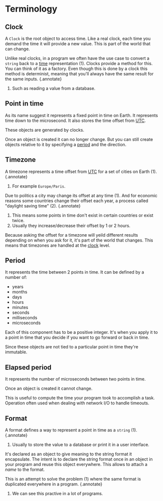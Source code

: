 # Terminology

## Clock

A `Clock` is the root object to access time. Like a real clock, each time you demand the time it will provide a new value. This is part of the world that can change.

Unlike real clocks, in a program we often have the use case to convert a `string` back to a [time](#point-in-time) representation (1). Clocks provide a method for this. You can think of it as a factory. Even though this is done by a clock this method is determinist, meaning that you'll always have the same result for the same inputs.
{.annotate}

1. Such as reading a value from a database.

## Point in time

As its name suggest it represents a fixed point in time on Earth. It represents time down to the microsecond. It also stores the time offset from [UTC](https://en.wikipedia.org/wiki/UTC%2B00:00).

These objects are generated by clocks.

Once an object is created it can no longer change. But you can still create objects relative to it by specifying a [period](#period) and the direction.

## Timezone

A timezone represents a time offset from [UTC](https://en.wikipedia.org/wiki/UTC%2B00:00) for a set of cities on Earth (1).
{.annotate}

1. For example `Europe/Paris`.

Due to politics a city may change its offset at any time (1). And for economic reasons some countries change their offset each year, a process called "daylight saving time" (2).
{.annotate}

1. This means some points in time don't exist in certain countries or exist twice.
2. Usually they increase/decrease their offset by 1 or 2 hours.

Because asking the offset for a timezone will yeild different results depending on when you ask for it, it's part of the world that changes. This means that timezones are handled at the [clock](#clock) level.

## Period

It represents the time between 2 points in time. It can be defined by a number of:

- years
- months
- days
- hours
- minutes
- seconds
- milliseconds
- microseconds

Each of this component has to be a positive integer. It's when you apply it to a point in time that you decide if you want to go forward or back in time.

Since these objects are not tied to a particular point in time they're immutable.

## Elapsed period

It represents the number of microseconds between two points in time.

Once an object is created it cannot change.

This is useful to compute the time your program took to accomplish a task. Operation often used when dealing with network I/O to handle timeouts.

## Format

A format defines a way to represent a point in time as a `string` (1).
{.annotate}

1. Usually to store the value to a database or print it in a user interface.

It's declared as an object to give meaning to the string format it encapsulate. The intent is to declare the string format once in an object in your program and reuse this object everywhere. This allows to attach a _name_ to the format.

This is an attempt to solve the problem (1) where the same format is duplicated everywhere in a program.
{.annotate}

1. We can see this practive in a lot of programs.
